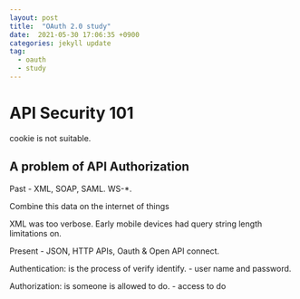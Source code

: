 ```yaml
---
layout: post
title:  "OAuth 2.0 study"
date:  2021-05-30 17:06:35 +0900 
categories: jekyll update
tag:
  - oauth
  - study
---
```


# API Security 101

cookie is not suitable.

## A problem of API Authorization

Past - XML, SOAP, SAML. WS-*.

Combine this data on the internet of things

XML was too verbose. Early mobile devices had query string length limitations on.

Present - JSON, HTTP APIs, Oauth & Open API connect. 

Authentication: is the process of verify identify. - user name and password.

Authorization: is someone is allowed to do. - access to do

